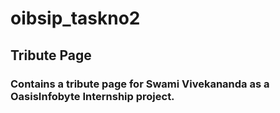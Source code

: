 # oibsip_taskno2
## Tribute Page
### Contains a tribute page for Swami Vivekananda as a OasisInfobyte Internship project.
